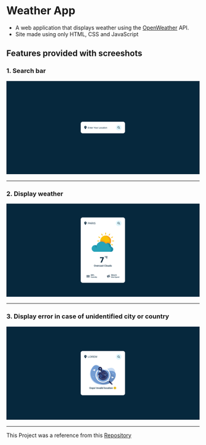 # Weather App
- A web application that displays weather using the [OpenWeather](https://home.openweathermap.org) API.
- Site made using only HTML, CSS and JavaScript

## Features provided with screeshots

### 1. Search bar
![](./screenshots/Screenshot_1.png)

---
### 2. Display weather

![](./screenshots/Screenshot_2.png)

---
### 3. Display error in case of unidentified city or country

![](./screenshots/Screenshot_3.png)

---
This Project was a reference from this [Repository](https://github.com/AsmrProg-YT/100-days-of-javascript/tree/master/Day%20%2310%20-%20Weather%20App)